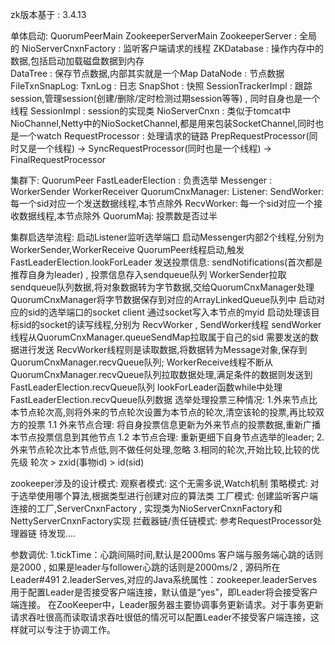 zk版本基于 : 3.4.13

单体启动:
    QuorumPeerMain
    ZookeeperServerMain
    ZookeeperServer      :  全局的
    NioServerCnxnFactory : 监听客户端请求的线程
    ZKDatabase         : 操作内存中的数据,包括启动加载磁盘数据到内存    
        DataTree       : 保存节点数据,内部其实就是一个Map
            DataNode   :  节点数据
    FileTxnSnapLog:
         TxnLog        :  日志
         SnapShot      :  快照
    SessionTrackerImpl : 跟踪session,管理session(创建/删除/定时检测过期session等等) , 同时自身也是一个线程
    SessionImpl        : session的实现类
    NioServerCnxn : 类似于tomcat中NioChannel,Netty中的NioSocketChannel,都是用来包装SocketChannel,同时也是一个watch
    RequestProcessor   : 处理请求的链路
    PrepRequestProcessor(同时又是一个线程) -> SyncRequestProcessor(同时也是一个线程) -> FinalRequestProcessor
    
    
集群下:
    QuorumPeer
    FastLeaderElection : 负责选举
       Messenger : 
           WorkerSender
           WorkerReceiver
    QuorumCnxManager:
        Listener:
        SendWorker: 每一个sid对应一个发送数据线程,本节点除外 
        RecvWorker: 每一个sid对应一个接收数据线程,本节点除外
    QuorumMaj: 投票数是否过半
    
  集群启选举流程:
      启动Listener监听选举端口
      启动Messenger内部2个线程,分别为WorkerSender,WorkerReceive 
      QuorumPeer线程启动,触发FastLeaderElection.lookForLeader
      发送投票信息: sendNotifications(首次都是推荐自身为leader) , 投票信息存入sendqueue队列
      WorkerSender拉取sendqueue队列数据,将对象数据转为字节数据,交给QuorumCnxManager处理
      QuorumCnxManager将字节数据保存到对应的ArrayLinkedQueue队列中
        启动对应的sid的选举端口的socket client
        通过socket写入本节点的myid
        启动处理该目标sid的socket的读写线程,分别为 RecvWorker , SendWorker线程
        sendWorker线程从QuorumCnxManager.queueSendMap拉取属于自己的sid 需要发送的数据进行发送
        RecvWorker线程则是读取数据,将数据转为Message对象,保存到QuorumCnxManager.recvQueue队列;
      WorkerReceive线程不断从QuorumCnxManager.recvQueue队列拉取数据处理,满足条件的数据则发送到FastLeaderElection.recvQueue队列
      lookForLeader函数while中处理FastLeaderElection.recvQueue队列数据
        选举处理投票三种情况:
            1.外来节点比本节点轮次高,则将外来的节点轮次设置为本节点的轮次,清空该轮的投票,再比较双方的投票
                1.1 外来节点合理: 将自身投票信息更新为外来节点的投票数据,重新广播本节点投票信息到其他节点
                1.2 本节点合理: 重新更细下自身节点选举的leader;
            2.外来节点轮次比本节点低,则不做任何处理,忽略
            3.相同的轮次,开始比较,比较的优先级 轮次 > zxid(事物id) > id(sid)
              
      
      
zookeeper涉及的设计模式:
   观察者模式: 
      这个无需多说,Watch机制
   策略模式:
      对于选举使用哪个算法,根据类型进行创建对应的算法类
   工厂模式:
      创建监听客户端连接的工厂,ServerCnxnFactory , 实现类为NioServerCnxnFactory和NettyServerCnxnFactory实现
   拦截器链/责任链模式:
      参考RequestProcessor处理器链
   待发现....
   
参数调优:
  1.tickTime：心跳间隔时间,默认是2000ms
    客户端与服务端心跳的话则是2000 , 如果是leader与follower心跳的话则是2000ms/2 , 源码所在Leader#491
  2.leaderServes,对应的Java系统属性：zookeeper.leaderServes
    用于配置Leader是否接受客户端连接，默认值是“yes”，即Leader将会接受客户端连接。
    在ZooKeeper中，Leader服务器主要协调事务更新请求。对于事务更新请求吞吐很高而读取请求吞吐很低的情况可以配置Leader不接受客户端连接，这样就可以专注于协调工作。

        